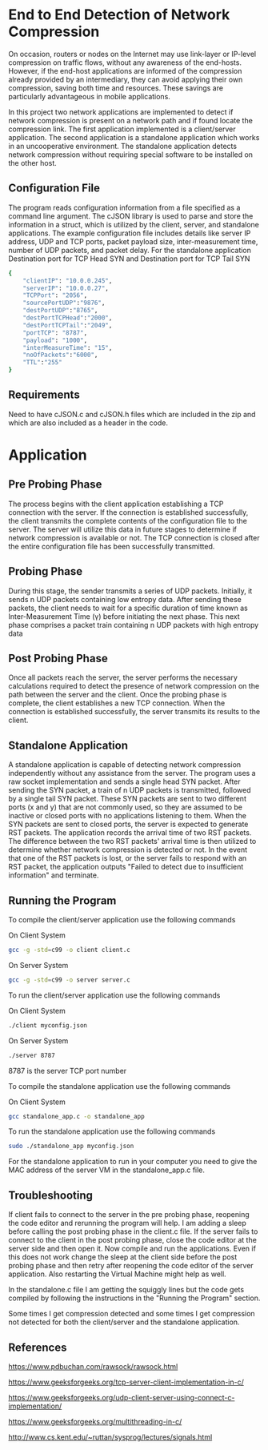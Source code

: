
# End to End Detection of Network Compression

On occasion, routers or nodes on the Internet may use link-layer or IP-level compression on traffic flows, without any awareness of the end-hosts. However, if the end-host applications are informed of the compression already provided by an intermediary, they can avoid applying their own compression, saving both time and resources. These savings are particularly advantageous in mobile applications.

In this project two network applications are implemented to detect if network compression is present on a network path and if found locate the compression link. The first application implemented is a client/server application. The second application is a standalone application which works in an uncooperative environment. The standalone application detects network compression without requiring special software to be installed on the other host.


## Configuration File

The program reads configuration information from a file specified as a command line argument. The cJSON library is used to parse and store the information in a struct, which is utilized by the client, server, and standalone applications. The example configuration file includes details like server IP address, UDP and TCP ports, packet payload size, inter-measurement time, number of UDP packets, and packet delay. For the standalone application Destination port for TCP Head SYN and Destination port for TCP Tail SYN

```bash
{   
    "clientIP": "10.0.0.245",
    "serverIP": "10.0.0.27",
    "TCPPort": "2056",
    "sourcePortUDP":"9876",
    "destPortUDP":"8765",
    "destPortTCPHead":"2000",
    "destPortTCPTail":"2049",
    "portTCP": "8787",
    "payload": "1000",
    "interMeasureTime": "15",
    "noOfPackets":"6000",
    "TTL":"255"
}

```

## Requirements

Need to have cJSON.c and cJSON.h files which are included in the zip and which are also included as a header in the code.

# Application

## Pre Probing Phase

The process begins with the client application establishing a TCP connection with the server. If the connection is established successfully, the client transmits the complete contents of the configuration file to the server. The server will utilize this data in future stages to determine if network compression is available or not. The TCP connection is closed after the entire configuration file has been successfully transmitted.

## Probing Phase

During this stage, the sender transmits a series of UDP packets. Initially, it sends n UDP packets containing low entropy data. After sending these packets, the client needs to wait for a specific duration of time known as Inter-Measurement Time (γ) before initiating the next phase. This next phase comprises a packet train containing n UDP packets with high entropy data

## Post Probing Phase

Once all packets reach the server, the server performs the necessary calculations required to detect the presence of network compression on the path between the server and the client. Once the probing phase is complete, the client establishes a new TCP connection. When the connection is established successfully, the server transmits its results to the client.

## Standalone Application

A standalone application is capable of detecting network compression independently without any assistance from the server. The program uses a raw socket implementation and sends a single head SYN packet. After sending the SYN packet, a train of n UDP packets is transmitted, followed by a single tail SYN packet. These SYN packets are sent to two different ports (x and y) that are not commonly used, so they are assumed to be inactive or closed ports with no applications listening to them. When the SYN packets are sent to closed ports, the server is expected to generate RST packets. The application records the arrival time of two RST packets. The difference between the two RST packets' arrival time is then utilized to determine whether network compression is detected or not. In the event that one of the RST packets is lost, or the server fails to respond with an RST packet, the application outputs "Failed to detect due to insufficient information" and terminate.

## Running the Program
To compile the client/server application use the following commands

On Client System

```bash
gcc -g -std=c99 -o client client.c

```

On Server System

```bash
gcc -g -std=c99 -o server server.c

```

To run the client/server application use the following commands

On Client System

```bash
./client myconfig.json

```

On Server System

```bash
./server 8787

```

8787 is the server TCP port number

To compile the standalone application use the following commands

On Client System

```bash
gcc standalone_app.c -o standalone_app

```

To run the standalone application use the following commands

```bash
sudo ./standalone_app myconfig.json

```
For the standalone application to run in your computer you need to give the MAC address of the server VM in the standalone_app.c file. 

## Troubleshooting

If client fails to connect to the server in the pre probing phase, reopening the code editor and rerunning the program will help. I am adding a sleep before calling the post probing phase in the client.c file. If the server fails to connect to the client in the post probing phase, close the code editor at the server side and then open it. Now compile and run the applications. Even if this does not work change the sleep at the client side before the post probing phase and then retry after reopening the code editor of the server application. Also restarting the Virtual Machine might help as well.

In the standalone.c file I am getting the squiggly lines but the code gets compiled by following the instructions in the "Running the Program" section. 

Some times I get compression detected and some times I get compression not detected for both the client/server and the standalone application.

## References

https://www.pdbuchan.com/rawsock/rawsock.html

https://www.geeksforgeeks.org/tcp-server-client-implementation-in-c/

https://www.geeksforgeeks.org/udp-client-server-using-connect-c-implementation/

https://www.geeksforgeeks.org/multithreading-in-c/

http://www.cs.kent.edu/~ruttan/sysprog/lectures/signals.html